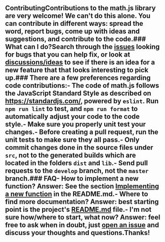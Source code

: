 ## ContributingContributions to the math.js library are very welcome! We can't do this alone. You can contribute in different ways: spread the word, report bugs, come up with ideas and suggestions, and contribute to the code.### What can I do?Search through the [issues](https://github.com/josdejong/mathjs/issues) looking for bugs that you can help fix, or look at [discussions/ideas](https://github.com/josdejong/mathjs/discussions/categories/ideas) to see if there is an idea for a new feature that that looks interesting to pick up.### There are a few preferences regarding code contributions:- The code of math.js follows the JavaScript Standard Style as described on https://standardjs.com/, powered by `eslint`. Run `npm run lint` to test, and `npm run format` to automatically adjust your code to the code style.- Make sure you properly unit test your changes.- Before creating a pull request, run the unit tests to make sure they all pass.- Only commit changes done in the source files under `src`, not to the generated builds  which are located in the folders `dist` and `lib`.- Send pull requests to the `develop` branch, not the `master` branch.### FAQ- How to implement a new function? Answer: See the section [Implementing a new function](README.md#implementing-a-new-function) in the README.md.- Where to find more documentation? Answer: best starting point is the project's [README.md](https://github.com/josdejong/mathjs#readme) file.- I'm not sure how/where to start, what now? Answer: feel free to ask when in doubt, just [open an issue](https://github.com/josdejong/mathjs/issues) and discuss your thoughts and questions.Thanks!
